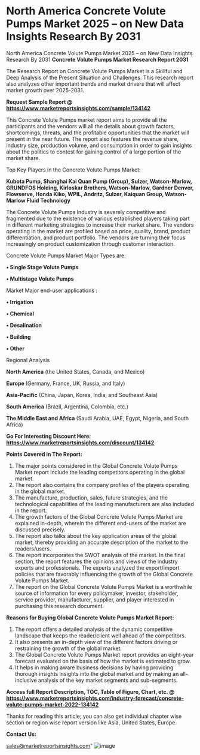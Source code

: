 # North America Concrete Volute Pumps Market 2025 – on New Data Insights Research By 2031
North America Concrete Volute Pumps Market 2025 – on New Data Insights Research By 2031
<strong>Concrete Volute Pumps Market Research Report 2031</strong>

The Research Report on Concrete Volute Pumps Market is a Skillful and Deep Analysis of the Present Situation and Challenges. This research report also analyzes other important trends and market drivers that will affect market growth over 2025-2031.

<strong>Request Sample Report @ <a href=https://www.marketreportsinsights.com/sample/134142>https://www.marketreportsinsights.com/sample/134142</a></strong>

This Concrete Volute Pumps market report aims to provide all the participants and the vendors will all the details about growth factors, shortcomings, threats, and the profitable opportunities that the market will present in the near future. The report also features the revenue share, industry size, production volume, and consumption in order to gain insights about the politics to contest for gaining control of a large portion of the market share.

Top Key Players in the Concrete Volute Pumps Market:

<strong>Kubota Pump, Shanghai Kai Quan Pump (Group), Sulzer, Watson-Marlow, GRUNDFOS Holding, Kirloskar Brothers, Watson-Marlow, Gardner Denver, Flowserve, Honda Kiko, WPIL, Andritz, Sulzer, Kaiquan Group, Watson-Marlow Fluid Technology</strong>

The Concrete Volute Pumps Industry is severely competitive and fragmented due to the existence of various established players taking part in different marketing strategies to increase their market share. The vendors operating in the market are profiled based on price, quality, brand, product differentiation, and product portfolio. The vendors are turning their focus increasingly on product customization through customer interaction.

Concrete Volute Pumps Market Major Types are:

<strong>• Single Stage Volute Pumps

• Multistage Volute Pumps</strong>

Market Major end-user applications :

<strong>• Irrigation

• Chemical

• Desalination

• Building

• Other</strong>

Regional Analysis

</u><strong><b>North America</b></strong> (the United States, Canada, and Mexico)

<strong><b>Europe </b></strong>(Germany, France, UK, Russia, and Italy)

<strong><b>Asia-Pacific</b></strong> (China, Japan, Korea, India, and Southeast Asia)

<strong><b>South America</b></strong> (Brazil, Argentina, Colombia, etc.)

<strong><b>The Middle East and Africa</b></strong> (Saudi Arabia, UAE, Egypt, Nigeria, and South Africa)

<strong>Go For Interesting Discount Here: <a href=https://www.marketreportsinsights.com/discount/134142>https://www.marketreportsinsights.com/discount/134142</a></strong>

<strong>Points Covered in The Report:</strong>
<ol>
  <li>The major points considered in the Global Concrete Volute Pumps Market report include the leading competitors operating in the global market.</li>
  <li>The report also contains the company profiles of the players operating in the global market.</li>
  <li>The manufacture, production, sales, future strategies, and the technological capabilities of the leading manufacturers are also included in the report.</li>
  <li>The growth factors of the Global Concrete Volute Pumps Market are explained in-depth, wherein the different end-users of the market are discussed precisely.</li>
  <li>The report also talks about the key application areas of the global market, thereby providing an accurate description of the market to the readers/users.</li>
  <li>The report incorporates the SWOT analysis of the market. In the final section, the report features the opinions and views of the industry experts and professionals. The experts analyzed the export/import policies that are favorably influencing the growth of the Global Concrete Volute Pumps Market.</li>
  <li>The report on the Global Concrete Volute Pumps Market is a worthwhile source of information for every policymaker, investor, stakeholder, service provider, manufacturer, supplier, and player interested in purchasing this research document.</li>
</ol>
<strong>Reasons for Buying Global Concrete Volute Pumps Market Report:</strong>

<ol>
  <li>The report offers a detailed analysis of the dynamic competitive landscape that keeps the reader/client well ahead of the competitors.</li>
  <li>It also presents an in-depth view of the different factors driving or restraining the growth of the global market.</li>
  <li>The Global Concrete Volute Pumps Market report provides an eight-year forecast evaluated on the basis of how the market is estimated to grow.</li>
  <li>It helps in making aware business decisions by having providing thorough insights insights into the global market and by making an all-inclusive analysis of the key market segments and sub-segments.</li>
</ol>
<strong>Access full Report Description, TOC, Table of Figure, Chart, etc. @ <a href=https://www.marketreportsinsights.com/industry-forecast/concrete-volute-pumps-market-2022-134142>https://www.marketreportsinsights.com/industry-forecast/concrete-volute-pumps-market-2022-134142</a></strong>


Thanks for reading this article; you can also get individual chapter wise section or region wise report version like Asia, United States, Europe.

<strong>Contact Us:</strong>

sales@marketreportsinsights.com"
![image](https://github.com/user-attachments/assets/ffd88fe7-2299-4566-9b65-08c8fc16f2bf)
